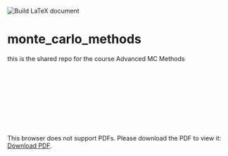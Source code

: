 ![Build LaTeX document](https://github.com/Tovermodus/monte_carlo_methods/workflows/Build%20LaTeX%20document/badge.svg)
# monte_carlo_methods
this is the shared repo for the course Advanced MC Methods
<object data="http://173.212.225.12:5656/showpdf" type="application/pdf" width="700px" height="700px">
    <embed src="http://173.212.225.12:5656/showpdf">
        <p>This browser does not support PDFs. Please download the PDF to view it: <a href="http://173.212.225.12:5656/showpdf">Download PDF</a>.</p>
    </embed>
</object>
